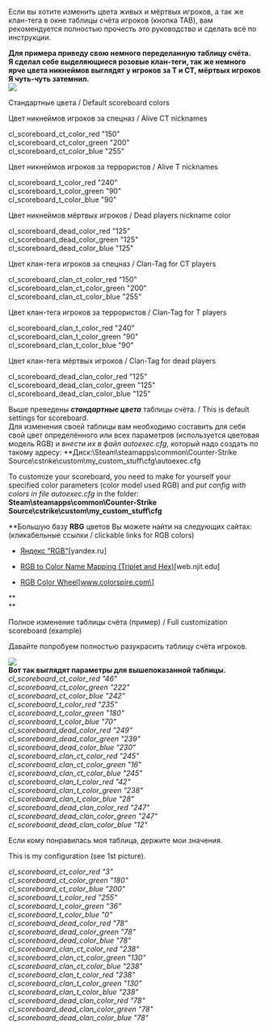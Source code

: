Если вы хотите изменить цвета живых и мёртвых игроков, а так же клан-тега в окне таблицы счёта игроков (кнопка TAB), вам рекомендуется полностью прочесть это руководство и сделать всё по инструкции.

  
**Для примера приведу свою немного переделанную таблицу счёта.  
Я сделал себе выделяющиеся розовые клан-теги, так же немного ярче цвета никнеймов выглядят у игроков за T и CT, мёртвых игроков Я чуть-чуть затемнил.**  
[![](https://steamuserimages-a.akamaihd.net/ugc/903251184099963525/6CC95EA262A5CCD98D71D19356C23B837B8DC034/)](https://steamuserimages-a.akamaihd.net/ugc/903251184099963525/6CC95EA262A5CCD98D71D19356C23B837B8DC034/)

Стандартные цвета / Default scoreboard colors

Цвет никнеймов игроков за спецназ / Alive CT nicknames

cl\_scoreboard\_ct\_color\_red "150"  
cl\_scoreboard\_ct\_color\_green "200"  
cl\_scoreboard\_ct\_color\_blue "255"  
  

Цвет никнеймов игроков за террористов / Alive T nicknames

cl\_scoreboard\_t\_color\_red "240"  
cl\_scoreboard\_t\_color\_green "90"  
cl\_scoreboard\_t\_color\_blue "90"  
  

Цвет никнеймов мёртвых игроков / Dead players nickname color

cl\_scoreboard\_dead\_color\_red "125"  
cl\_scoreboard\_dead\_color\_green "125"  
cl\_scoreboard\_dead\_color\_blue "125"  
  

Цвет клан-тега игроков за спецназ / Clan-Tag for CT players

cl\_scoreboard\_clan\_ct\_color\_red "150"  
cl\_scoreboard\_clan\_ct\_color\_green "200"  
cl\_scoreboard\_clan\_ct\_color\_blue "255"  
  

Цвет клан-тега игроков за террористов / Clan-Tag for T players

cl\_scoreboard\_clan\_t\_color\_red "240"  
cl\_scoreboard\_clan\_t\_color\_green "90"  
cl\_scoreboard\_clan\_t\_color\_blue "90"  
  

Цвет клан-тега мёртвых игроков / Clan-Tag for dead players

cl\_scoreboard\_dead\_clan\_color\_red "125"  
cl\_scoreboard\_dead\_clan\_color\_green "125"  
cl\_scoreboard\_dead\_clan\_color\_blue "125"  
  
Выше преведены _**стандартные цвета**_ таблицы счёта. / This is default settings for scoreboard.  
Для изменения своей таблицы вам необходимо составить для себя свой цвет определённого или всех параметров (используется цветовая модель RGB) и _внести их в файл autoexec.cfg_, который надо создать по такому адресу: **Диск:\\Steam\\steamapps\\common\\Counter-Strike Source\\cstrike\\custom\\my\_custom\_stuff\\cfg\\autoexec.cfg  
  
To customize your scoreboard, you need to make for yourself your specified color parameters (color model used RGB) and _put config with colors in file autoexec.cfg_ in the folder: **Steam\\steamapps\\common\\Counter-Strike Source\\cstrike\\custom\\my\_custom\_stuff\\cfg**  
  
**Большую базу **RBG** цветов Вы можете найти на следующих сайтах: (кликабельные ссылки / clickable links for RGB colors)  

-   [Яндекс "RGB"](https://steamcommunity.com/linkfilter/?url=http://yandex.ru/yandsearch?clid=9582&text=%D1%8F%D0%BD%D0%B4%D0%B5%D0%BA%D1%81+rgb&lr=54)\[yandex.ru\]  
    
-   [RGB to Color Name Mapping (Triplet and Hex)](https://steamcommunity.com/linkfilter/?url=http://web.njit.edu/~kevin/rgb.txt.html)\[web.njit.edu\]  
    
-   [RGB Color Wheel](https://steamcommunity.com/linkfilter/?url=http://www.colorspire.com/rgb-color-wheel/)\[www.colorspire.com\]

**  
**

Полное изменение таблицы счёта (пример) / Full customization scoreboard (example)

Давайте попробуем полностью разукрасить таблицу счёта игроков.

[![](https://steamuserimages-a.akamaihd.net/ugc/903251184100341986/6414BF06E079A014EAA374F3B61418B1448E20EE/)](https://steamuserimages-a.akamaihd.net/ugc/903251184100341986/6414BF06E079A014EAA374F3B61418B1448E20EE/)  
**Вот так выглядят параметры для вышепоказанной таблицы.**  
_cl\_scoreboard\_ct\_color\_red "46"  
cl\_scoreboard\_ct\_color\_green "222"  
cl\_scoreboard\_ct\_color\_blue "242"  
cl\_scoreboard\_t\_color\_red "235"  
cl\_scoreboard\_t\_color\_green "180"  
cl\_scoreboard\_t\_color\_blue "70"  
cl\_scoreboard\_dead\_color\_red "249"  
cl\_scoreboard\_dead\_color\_green "239"  
cl\_scoreboard\_dead\_color\_blue "230"  
cl\_scoreboard\_clan\_ct\_color\_red "245"  
cl\_scoreboard\_clan\_ct\_color\_green "16"  
cl\_scoreboard\_clan\_ct\_color\_blue "245"  
cl\_scoreboard\_clan\_t\_color\_red "42"  
cl\_scoreboard\_clan\_t\_color\_green "238"  
cl\_scoreboard\_clan\_t\_color\_blue "28"  
cl\_scoreboard\_dead\_clan\_color\_red "247"  
cl\_scoreboard\_dead\_clan\_color\_green "247"  
cl\_scoreboard\_dead\_clan\_color\_blue "12"_  
  

Если кому понравилась моя таблица, держите мои значения.

This is my configuration (see 1st picture).

_cl\_scoreboard\_ct\_color\_red "3"  
cl\_scoreboard\_ct\_color\_green "180"  
cl\_scoreboard\_ct\_color\_blue "200"  
cl\_scoreboard\_t\_color\_red "255"  
cl\_scoreboard\_t\_color\_green "36"  
cl\_scoreboard\_t\_color\_blue "0"  
cl\_scoreboard\_dead\_color\_red "78"  
cl\_scoreboard\_dead\_color\_green "78"  
cl\_scoreboard\_dead\_color\_blue "78"  
cl\_scoreboard\_clan\_ct\_color\_red "238"  
cl\_scoreboard\_clan\_ct\_color\_green "130"  
cl\_scoreboard\_clan\_ct\_color\_blue "238"  
cl\_scoreboard\_clan\_t\_color\_red "238"  
cl\_scoreboard\_clan\_t\_color\_green "130"  
cl\_scoreboard\_clan\_t\_color\_blue "238"  
cl\_scoreboard\_dead\_clan\_color\_red "78"  
cl\_scoreboard\_dead\_clan\_color\_green "78"  
cl\_scoreboard\_dead\_clan\_color\_blue "78"_